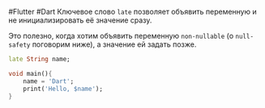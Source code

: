 #Flutter #Dart 
Ключевое слово `late` позволяет объявить переменную и не инициализировать её значение сразу.

Это полезно, когда хотим объявить переменную `non-nullable` (о `null-safety` поговорим ниже), а значение ей задать позже.
```dart
late String name;

void main(){
	name = 'Dart';
	print('Hello, $name');
}
```
